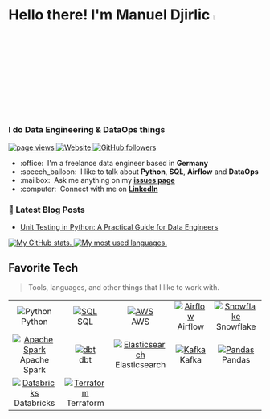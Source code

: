 <h1 id="djirlic-title">Hello there! I'm Manuel Djirlic <img src="https://media.giphy.com/media/hvRJCLFzcasrR4ia7z/giphy.gif" width="5%"></h1>
<h3>I do Data Engineering & DataOps things</h3>

<p>
  <a href="https://github.com/Djirlic/Djirlic">
    <img src="https://komarev.com/ghpvc/?username=djirlic" alt="page views" />
  </a>
  <a href="https://djirlic.com">
    <img alt="Website" src="https://img.shields.io/website?url=https%3A%2F%2Fdjirlic.com">
  </a>
  <a href="https://github.com/Djirlic?tab=followers">
    <img alt="GitHub followers" src="https://img.shields.io/github/followers/Djirlic?style=flat&logo=github">
  </a>
</p>

<ul>
  <li>:office: &nbsp;I'm a freelance data engineer based in <b>Germany</b></li>
  <li>:speech_balloon: &nbsp;I like to talk about <b>Python</b>, <b>SQL</b>, <b>Airflow</b> and <b>DataOps</b></li>
  <li>:mailbox: &nbsp;Ask me anything on my <b><a href="https://github.com/Djirlic/Djirlic/issues" alt="Djirlic/issues">issues page</a></b></li>
  <li>:computer: &nbsp;Connect with me on <b><a href="https://www.linkedin.com/in/djirlic" alt="Manuel Djirlic LinkedIn">LinkedIn</a></b></li>
</ul>

### 📝 Latest Blog Posts
<!-- BLOG-POST-LIST:START -->
- [Unit Testing in Python: A Practical Guide for Data Engineers](https://medium.com/@djirlic/unit-testing-in-python-a-practical-guide-for-data-engineers-f83bf2268d8c)
<!-- BLOG-POST-LIST:END -->

<p>
  <a href="#djirlic-title">
    <img src="https://raw.githubusercontent.com/Djirlic/github-stats-transparent/output/generated/overview.svg" alt="My GitHub stats." />
  </a>
  <a href="#djirlic-title">
    <img src="https://raw.githubusercontent.com/Djirlic/github-stats-transparent/output/generated/languages.svg" alt="My most used languages." />
  </a>
</p>

<h2 align="left" id="djirlic-tech">Favorite Tech</h2>

> Tools, languages, and other things that I like to work with.

<table>
  <tr>
    <td align="center" width="150>
      <a href="#djirlic-tech">
        <img src="https://img.shields.io/badge/Python-FFD43B?style=for-the-badge&logo=python&logoColor=blue" alt="Python" />
      </a>
      <br>Python
    </td>
    <td align="center" width="150">
      <a href="#djirlic-tech">
        <img src="https://img.shields.io/badge/SQL-CC2927?style=for-the-badge&logo=database&logoColor=white" alt="SQL" />
      </a>
      <br>SQL
    </td>
    <td align="center" width="150">
      <a href="#djirlic-tech">
        <img src="https://img.shields.io/badge/AWS-232F3E?style=for-the-badge&logo=amazon-aws&logoColor=white" alt="AWS" />
      </a>
      <br>AWS
    </td>
    <td align="center" width="150">
      <a href="#djirlic-tech" >
        <img src="https://img.shields.io/badge/Apache%20Airflow-017CEE?style=for-the-badge&logo=apache-airflow&logoColor=white" alt="Airflow" />
      </a>
      <br>Airflow
    </td>
    <td align="center" width="150"> 
      <a href="#djirlic-tech" >
        <img src="https://img.shields.io/badge/Snowflake-29B5E8?style=for-the-badge&logo=snowflake&logoColor=white" alt="Snowflake" />
      </a>
      <br>Snowflake
    </td>
  </tr>
  <tr>
    <td align="center"  width="150">
      <a href="#djirlic-tech">
        <img src="https://img.shields.io/badge/Apache_Spark-FFFFFF?style=for-the-badge&logo=apachespark&logoColor=#E35A16" alt="Apache Spark" />
      </a>
      <br>Apache Spark
    </td>
    <td align="center" width="150">
      <a href="#djirlic-tech" >
        <img src="https://img.shields.io/badge/dbt-FF694B?style=for-the-badge&logo=dbt&logoColor=white" alt="dbt" />
      </a>
      <br>dbt
    </td>
    <td align="center" width="150">
      <a href="#djirlic-tech" >
        <img src="https://img.shields.io/badge/Elasticsearch-005571?style=for-the-badge&logo=elasticsearch&logoColor=white" alt="Elasticsearch" />
      </a>
      <br>Elasticsearch
    </td>
    <td align="center" width="150">
      <a href="#djirlic-tech" >
        <img src="https://img.shields.io/badge/Apache%20Kafka-231F20?style=for-the-badge&logo=apachekafka&logoColor=white" alt="Kafka" />
      </a>
      <br>Kafka
    </td>
    <td align="center" width="150">
      <a href="#djirlic-tech" >
        <img src="https://img.shields.io/badge/Pandas-2C2D72?style=for-the-badge&logo=pandas&logoColor=white" alt="Pandas" />
      </a>
      <br>Pandas
    </td>
  </tr>
  <tr>
    <td align="center" width="150">
      <a href="#djirlic-tech" >
        <img src="https://img.shields.io/badge/Databricks-FF3621?style=for-the-badge&logo=Databricks&logoColor=white" alt="Databricks" />
      </a>
      <br>Databricks
    </td>
    <td align="center" width="150">
      <a href="#djirlic-tech" >
        <img src="https://img.shields.io/badge/Terraform-7B42BC?style=for-the-badge&logo=terraform&logoColor=white" alt="Terraform" />
      </a>
      <br>Terraform
    </td>
  </tr>
  
</table>

[linkedin]: https://www.linkedin.com/in/djirlic "Manuel Djirlic LinkedIn"
[issues page]: https://github.com/Djirlic/Djirlic/issues "Djirlic/issues"
